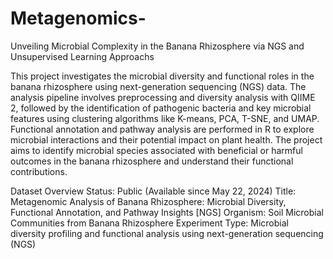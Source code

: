 # Metagenomics-
Unveiling Microbial Complexity in the Banana Rhizosphere via NGS and Unsupervised Learning Approachs 

This project investigates the microbial diversity and functional roles in the banana rhizosphere using next-generation sequencing (NGS) data. The analysis pipeline involves preprocessing and diversity analysis with QIIME 2, followed by the identification of pathogenic bacteria and key microbial features using clustering algorithms like K-means, PCA, T-SNE, and UMAP. Functional annotation and pathway analysis are performed in R to explore microbial interactions and their potential impact on plant health. The project aims to identify microbial species associated with beneficial or harmful outcomes in the banana rhizosphere and understand their functional contributions.

Dataset Overview 
Status: Public (Available since May 22, 2024)
Title: Metagenomic Analysis of Banana Rhizosphere: Microbial Diversity, Functional Annotation, and Pathway Insights [NGS]
Organism: Soil Microbial Communities from Banana Rhizosphere
Experiment Type: Microbial diversity profiling and functional analysis using next-generation sequencing (NGS)



